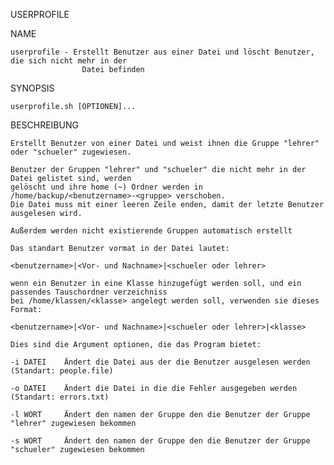 USERPROFILE

NAME
    
    userprofile - Erstellt Benutzer aus einer Datei und löscht Benutzer, die sich nicht mehr in der
                    Datei befinden

SYNOPSIS
    
    userprofile.sh [OPTIONEN]...

BESCHREIBUNG
    
    Erstellt Benutzer von einer Datei und weist ihnen die Gruppe "lehrer" oder "schueler" zugewiesen.

    Benutzer der Gruppen "lehrer" und "schueler" die nicht mehr in der Datei gelistet sind, werden
    gelöscht und ihre home (~) Ordner werden in /home/backup/<benutzername>-<gruppe> verschoben.
    Die Datei muss mit einer leeren Zeile enden, damit der letzte Benutzer ausgelesen wird.

    Außerdem werden nicht existierende Gruppen automatisch erstellt

    Das standart Benutzer vormat in der Datei lautet:

    <benutzername>|<Vor- und Nachname>|<schueler oder lehrer>

    wenn ein Benutzer in eine Klasse hinzugefügt werden soll, und ein passendes Tauschordner verzeichniss
    bei /home/klassen/<klasse> angelegt werden soll, verwenden sie dieses Format:

    <benutzername>|<Vor- und Nachname>|<schueler oder lehrer>|<klasse>

    Dies sind die Argument optionen, die das Program bietet:

    -i DATEI    Ändert die Datei aus der die Benutzer ausgelesen werden (Standart: people.file)

    -o DATEI    Ändert die Datei in die die Fehler ausgegeben werden (Standart: errors.txt)

    -l WORT     Ändert den namen der Gruppe den die Benutzer der Gruppe "lehrer" zugewiesen bekommen

    -s WORT     Ändert den namen der Gruppe den die Benutzer der Gruppe "schueler" zugewiesen bekommen